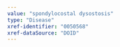 ```yaml
---
value: "spondylocostal dysostosis"
type: "Disease"
xref-identifier: "0050568"
xref-dataSource: "DOID"
---
```

